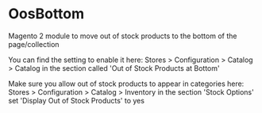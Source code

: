 # OosBottom
Magento 2 module to move out of stock products to the bottom of the page/collection

You can find the setting to enable it here:
Stores > Configuration > Catalog > Catalog in the section called 'Out of Stock Products at Bottom'

Make sure you allow out of stock products to appear in categories here:
Stores > Configuration > Catalog > Inventory in the section 'Stock Options' set 'Display Out of Stock Products' to yes
